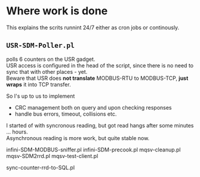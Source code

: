 # Where work is done

This explains the scrits runnint 24/7 either as cron jobs or continously.

## `USR-SDM-Poller.pl`
polls 6 counters on the USR gadget.  
USR access is configured in the head of the script, since there is no need to sync that with other places - yet.   
Beware that USR does **not translate** MODBUS-RTU to MODBUS-TCP, **just wraps** it into TCP transfer.  

So I's up to us to implement
* CRC management both on query and upon checking responses
* handle bus errors, timeout, collisions etc.

I started of with syncronous reading, but got read hangs after some minutes ... hours.  
Asynchronous reading is more work, but quite stable now.  





infini-SDM-MODBUS-sniffer.pl
infini-SDM-precook.pl
mqsv-cleanup.pl
mqsv-SDM2rrd.pl
mqsv-test-client.pl



sync-counter-rrd-to-SQL.pl
